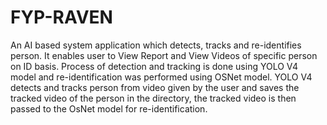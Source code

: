 # FYP-RAVEN
An AI based system application which detects, tracks and re-identifies person. It enables user to View Report and View Videos of specific person on ID basis. Process of detection and tracking is done using YOLO V4 model and re-identification was performed using OSNet model.
YOLO V4 detects and tracks person from video given by the user and saves the tracked video of the person in the directory, the tracked video is then passed to the OsNet model for re-identification.
